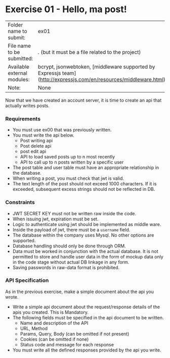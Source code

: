 # Exercise 01 - Hello, ma post!

| | |
| :--------------------| --------------------------------------- |
| Folder name to submit: | ex01 |
| File name to be submitted: | *.* (but it must be a file related to the project) |
| Available external modules: | bcrypt, jsonwebtoken, [middleware supported by Expressjs team] (http://expressjs.com/en/resources/middleware.html) |
| Note: | None |


Now that we have created an account server, it is time to create an api that actually writes posts.


### Requirements

- You must use ex00 that was previously written.
- You must write the api below.
  - Post writing api
  - Post delete api
  - post edit api
  - API to load saved posts up to n most recently
  - API to call up to n posts written by a specific user
- The post table and user table must have an appropriate relationship in the database.
- When writing a post, you must check that jwt is valid.
- The text length of the post should not exceed 1000 characters. If it is exceeded, subsequent excess strings should not be reflected in DB.

### Constraints

- JWT SECRET KEY must not be written raw inside the code.
- When issuing jwt, expiration must be set.
- Logic to authenticate using jwt should be implemented as middle ware.
- Inside the payload of jwt, there must be a `username` field.
- The database within the company uses Mysql. No other options are supported.
- Database handling should only be done through ORM.
- Data must be worked in conjunction with the actual database. It is not permitted to store and handle user data in the form of mockup data only in the code stage without actual DB linkage in any form.
- Saving passwords in raw-data format is prohibited.

### API Specification

As in the previous exercise, make a simple document about the api you wrote.

- Write a simple api document about the request/response details of the apis you created. This is Mandatory.
- The following fields must be specified in the api document to be written.
	- Name and description of the API
	- URL, Method
	- Params, Query, Body (can be omitted if not present)
	- Cookies (can be omitted if none)
	- Status code and message for each response
- You must write all the defined responses provided by the api you write.
